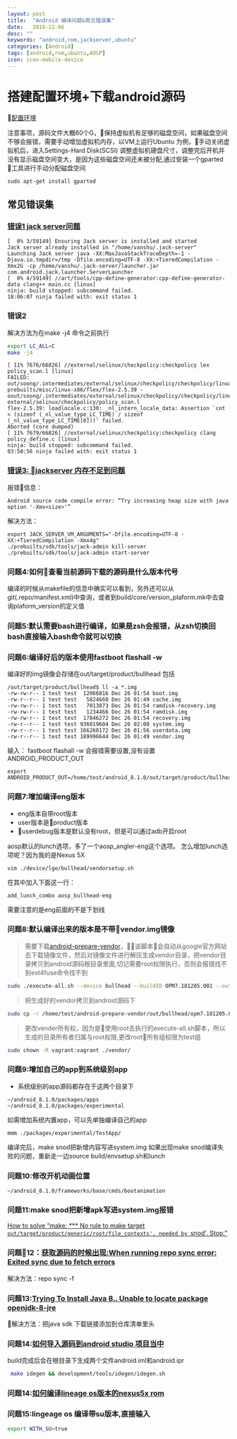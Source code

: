 ```yaml
---
layout: post
title:  "Android 编译问题&常见错误集"
date:   2018-12-06
desc: ""
keywords: "android,rom,jackserver,ubuntu"
categories: [Android]
tags: [android,rom,ubuntu,AOSP]
icon: icon-mobile-device
---
```

# 搭建配置环境+下载android源码
[配置环境](https://source.android.com/setup/build/requirements)

注意事项，源码文件大概60个G，保持虚拟机有足够的磁盘空间，如果磁盘空间不够会报错，需要手动增加虚拟机内存，以VM上运行Ubuntu 为例，手动关闭虚拟机后，进入Settings-Hard Disk(SCSI) 调整虚拟机硬盘尺寸，调整完后开机并没有显示磁盘空间变大，是因为这些磁盘空间还未被分配,通过安装一个gparted 工具进行手动分配磁盘空间
```
sudo apt-get install gparted
```




## 常见错误集

### [错误1 jack server问题](https://forum.xda-developers.com/android/software/aosp-cm-los-how-to-fix-jack-server-t3575179)

```
[  0% 3/59149] Ensuring Jack server is installed and started
Jack server already installed in "/home/vanshu/.jack-server"
Launching Jack server java -XX:MaxJavaStackTraceDepth=-1 -Djava.io.tmpdir=/tmp -Dfile.encoding=UTF-8 -XX:+TieredCompilation -Xmx2G -cp /home/vanshu/.jack-server/launcher.jar com.android.jack.launcher.ServerLauncher
[  0% 4/59149] //art/tools/cpp-define-generator:cpp-define-generator-data clang++ main.cc [linux]
ninja: build stopped: subcommand failed.
18:06:07 ninja failed with: exit status 1
```
### 错误2
解决方法为在make -j4 命令之前执行

```sh
export LC_ALL=C
make -j4
```


```
[ 11% 7676/66826] //external/selinux/checkpolicy:checkpolicy lex policy_scan.l [linux]
FAILED: out/soong/.intermediates/external/selinux/checkpolicy/checkpolicy/linux_x86_64/gen/lex/external/selinux/checkpolicy/policy_scan.c 
prebuilts/misc/linux-x86/flex/flex-2.5.39 -oout/soong/.intermediates/external/selinux/checkpolicy/checkpolicy/linux_x86_64/gen/lex/external/selinux/checkpolicy/policy_scan.c external/selinux/checkpolicy/policy_scan.l
flex-2.5.39: loadlocale.c:130: _nl_intern_locale_data: Assertion `cnt < (sizeof (_nl_value_type_LC_TIME) / sizeof (_nl_value_type_LC_TIME[0]))' failed.
Aborted (core dumped)
[ 11% 7679/66826] //external/selinux/checkpolicy:checkpolicy clang policy_define.c [linux]
ninja: build stopped: subcommand failed.
03:50:56 ninja failed with: exit status 1

```


### [错误3: jackserver 内存不足到问题](https://stackoverflow.com/questions/35579646/android-source-code-compile-error-try-increasing-heap-size-with-java-option)

报错信息：
```
Android source code compile error: “Try increasing heap size with java option '-Xmx<size>'”
```
解决方法：
```
export JACK_SERVER_VM_ARGUMENTS="-Dfile.encoding=UTF-8 -XX:+TieredCompilation -Xmx4g"
./prebuilts/sdk/tools/jack-admin kill-server
./prebuilts/sdk/tools/jack-admin start-server
```
### 问题4:如何查看当前源码下载的源码是什么版本代号
编译的时候从makefile的信息中确实可以看到，另外还可以从git(.repo/manifest.xml)中查询，或者到build/core/version_plaform.mk中去查询plaform_version的定义值

### 问题5:默认需要bash进行编译，如果是zsh会报错，从zsh切换回bash直接输入bash命令就可以切换

### 问题6:编译好后的版本使用fastboot flashall -w
编译好的img镜像会存储在out/target/product/bullhead
包括
```console
/out/target/product/bullhead$ ll -a *.img
-rw-rw-r-- 1 test test  12066816 Dec 26 01:54 boot.img
-rw-r--r-- 1 test test   5824660 Dec 26 01:49 cache.img
-rw-rw-r-- 1 test test   7013873 Dec 26 01:54 ramdisk-recovery.img
-rw-rw-r-- 1 test test   1234466 Dec 26 01:54 ramdisk.img
-rw-rw-r-- 1 test test  17846272 Dec 26 01:54 recovery.img
-rw-r--r-- 1 test test 936019604 Dec 26 02:00 system.img
-rw-r--r-- 1 test test 166260172 Dec 26 01:56 userdata.img
-rw-r--r-- 1 test test 189996644 Dec 26 01:49 vendor.img
```
输入： fastboot flashall -w
会报错需要设置,没有设置ANDROID_PRODUCT_OUT
```console
export ANDROID_PRODUCT_OUT=/home/test/android_8.1.0/out/target/product/bullhead
```


### 问题7:增加编译eng版本
* eng版本自带root版本
* user版本是product版本
* userdebug版本是默认没有root，但是可以通过adb开启root

aosp默认的lunch选项，多了一个aosp_angler-eng这个选项。 怎么增加lunch选项呢？因为我的是Nexus 5X 
```vim
vim ./device/lge/bullhead/vendorsetup.sh
```
在其中加入下面这一行：
```
add_lunch_combo aosp_bullhead-eng
```
需要注意的是eng前面的不是下划线



### 问题8:默认编译出来的版本是不带vendor.img镜像
> 需要下载[android-prepare-vendor](https://github.com/anestisb/android-prepare-vendor)，该脚本会自动从google官方网站去下载镜像文件，然后对镜像文件进行解压生成vendor目录，把vendor目录拷贝到android源码根目录里面,切记需要root权限执行，否则会报错找不到ext4fuse命令找不到

```bash
sudo ./execute-all.sh --device bullhead --buildID OPM7.181205.001 --output "${BUILD_DIR}/android-prepare-vendor/out/"
```

> 把生成好的vendor拷贝到android源码下
```bash
sudo cp -r /home/test/android-prepare-vendor/out/bullhead/opm7.181205.001/vendor /home/test/android_8.1.0/
```

> 更改vender所有权，因为是使用root去执行的execute-all.sh脚本，所以生成的目录所有者归属与root权限,更改root所有组权限为test组
```bash
sudo chown -R vagrant:vagrant ./vendor/
```


### 问题9:增加自己的app到系统级别app
* 系统级别的app源码都存在于这两个目录下
```
~/android_8.1.0/packages/apps
~/android_8.1.0/packages/experimental
```
如需增加系统内置app，可以先单独编译自己的app
```
mmm ./packages/experimental/TestApp/
```
编译完后，make snod把新增内容写进system.img
如果出现make snod编译失败的问题，重新走一边source build/envsetup.sh和lunch



### 问题10:修改开机动画位置
```
~/android_8.1.0/frameworks/base/cmds/bootanimation
```


### 问题11:make snod把新增apk写进system.img报错
[How to solve “make: *** No rule to make target `out/target/product/generic/root/file_contexts', needed by `snod'. Stop.”](https://stackoverflow.com/questions/38341523/how-to-solve-make-no-rule-to-make-target-out-target-product-generic-root
)

### 问题12：[获取源码的时候出现:When running repo sync error: Exited sync due to fetch errors](https://stackoverflow.com/questions/16085722/when-running-repo-sync-error-exited-sync-due-to-fetch-errors)
解决方法：repo sync -f


### 问题13:[Trying To Install Java 8.. Unable to locate package openjdk-8-jre](https://askubuntu.com/questions/746413/trying-to-install-java-8-unable-to-locate-package-openjdk-8-jre)
解决方法：把java sdk 下载链接添加到仓库清单里头


### 问题14:[如何导入源码到android studio 项目当中](https://stackoverflow.com/questions/16727607/can-we-use-android-studio-for-aosp-development)
build完成后会在根目录下生成两个文件android.iml和android.ipr

```bash
 make idegen && development/tools/idegen/idegen.sh
```

### 问题14:[如何编译lineage os版本的nexus5x rom](https://wiki.lineageos.org/devices/bullhead/build#build-lineageos-and-lineageos-recovery)


### 问题15:lingeage os 编译带su版本,直接输入
```bash
export WITH_SU=true
```
